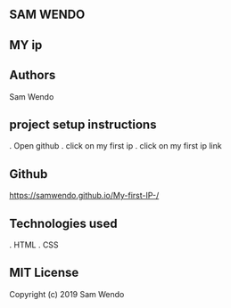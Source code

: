 ## SAM WENDO
## MY ip
## Authors
 Sam Wendo
## project setup instructions
. Open github
. click on my first ip
. click on my first ip link
## Github
https://samwendo.github.io/My-first-IP-/
## Technologies used
 . HTML
 . CSS
## MIT License
Copyright (c) 2019 Sam Wendo
